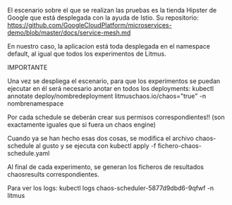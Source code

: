 
El escenario sobre el que se realizan las pruebas es la tienda Hipster de Google que está desplegada con la ayuda de Istio.
Su repositorio:
https://github.com/GoogleCloudPlatform/microservices-demo/blob/master/docs/service-mesh.md

En nuestro caso, la aplicacion está toda desplegada en el namespace default, al igual que todos los experimentos de Litmus.

IMPORTANTE

Una vez se despliega el escenario, para que los experimentos se puedan ejecutar en él será necesario anotar en todos los deployments:
kubectl annotate deploy/nombredeployment litmuschaos.io/chaos="true" -n nombrenamespace

Por cada schedule se deberán crear sus permisos correspondientes!! (son exactamente iguales que si fuera un chaos engine)

Cuando ya se han hecho esas dos cosas, se modifica el archivo chaos-schedule al gusto y se ejecuta con kubectl apply -f fichero-chaos-schedule.yaml

Al final de cada experimento, se generan los ficheros de resultados chaosresults correspondientes.

Para ver los logs:
kubectl logs chaos-scheduler-5877d9dbd6-9qfwf -n litmus
